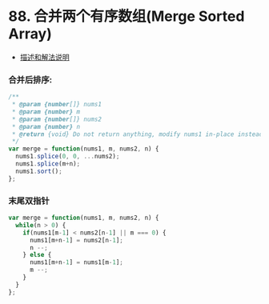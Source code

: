 # 88. 合并两个有序数组(Merge Sorted Array)

* [描述和解法说明](https://www.yuque.com/tokido/xquvcp/pnbs4r)
  
### 合并后排序:
```js
/**
 * @param {number[]} nums1
 * @param {number} m
 * @param {number[]} nums2
 * @param {number} n
 * @return {void} Do not return anything, modify nums1 in-place instead.
 */
var merge = function(nums1, m, nums2, n) {
  nums1.splice(0, 0, ...nums2);
  nums1.splice(m+n);
  nums1.sort();
};
```

### 末尾双指针
```js
var merge = function(nums1, m, nums2, n) {
  while(n > 0) {
    if(nums1[m-1] < nums2[n-1] || m === 0) {
      nums1[m+n-1] = nums2[n-1];
      n --;
    } else {
      nums1[m+n-1] = nums1[m-1];
      m --;
    }
  }
};
```